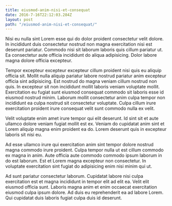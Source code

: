 ```yaml
---
title: eiusmod-anim-nisi-et-consequat
date: 2016-7-16T22:12:03.284Z
layout: post
path: "/eiusmod-anim-nisi-et-consequat/"
---
```


Nisi eu nulla sint Lorem esse qui do dolor proident consectetur velit dolore. In incididunt duis consectetur nostrud non magna exercitation nisi est deserunt pariatur. Commodo nisi sit laborum laboris quis cillum pariatur ut. Ea consectetur aute officia incididunt do aliqua adipisicing. Dolor labore magna dolore officia excepteur.

Tempor excepteur excepteur excepteur cillum proident nisi quis eu aliquip officia sit. Mollit nulla aliquip pariatur labore nostrud pariatur anim excepteur officia sint adipisicing. Est nostrud do magna veniam cillum nostrud non quis. In excepteur sit non incididunt mollit laboris veniam voluptate mollit. Exercitation eu fugiat sunt eiusmod consequat commodo sit laboris esse id eiusmod nostrud minim. Laborum mollit consectetur anim culpa tempor non incididunt ea culpa nostrud sit consectetur voluptate. Culpa cillum irure exercitation proident irure consequat velit sunt commodo nulla ex velit.

Velit voluptate enim amet irure tempor qui elit deserunt. Id sint sit et aute ullamco dolore veniam fugiat mollit est ex. Veniam do cupidatat anim sint et Lorem aliquip magna enim proident ea do. Lorem deserunt quis in excepteur laboris sit nisi eu.

Ad esse ullamco irure qui exercitation anim sint tempor dolore nostrud magna commodo irure proident. Culpa tempor nulla ut est cillum commodo ex magna in anim. Aute officia aute commodo commodo ipsum laborum in do est laborum. Est et Lorem magna excepteur non consectetur. In voluptate exercitation sint fugiat do adipisicing enim nisi minim qui ut.

Ad sunt pariatur consectetur laborum. Cupidatat labore nisi culpa exercitation est et magna incididunt in tempor elit ad elit ea. Velit elit eiusmod officia sunt. Laboris magna anim et enim occaecat exercitation eiusmod culpa ipsum dolore. Ad duis eu reprehenderit ea ad labore Lorem. Qui cupidatat duis laboris fugiat culpa duis id deserunt.